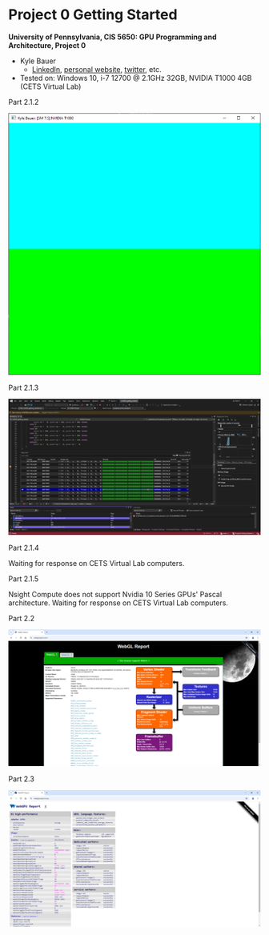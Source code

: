 Project 0 Getting Started
====================

**University of Pennsylvania, CIS 5650: GPU Programming and Architecture, Project 0**

* Kyle Bauer
  * [LinkedIn](https://www.linkedin.com/in/kyle-bauer-75bb25171/), [personal website](), [twitter](https://x.com/KyleBauer414346), etc.
* Tested on: Windows 10, i-7 12700 @ 2.1GHz 32GB, NVIDIA T1000 4GB (CETS Virtual Lab)

Part 2.1.2

![](images/2-1-2.png)

Part 2.1.3

![](images/2-1-3.png)

Part 2.1.4

Waiting for response on CETS Virtual Lab computers.

Part 2.1.5

Nsight Compute does not support Nvidia 10 Series GPUs' Pascal architecture. Waiting for response on CETS Virtual Lab computers.

Part 2.2

![](images/2-2.png)

Part 2.3

![](images/2-3.png)
